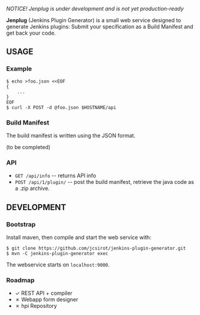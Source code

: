 
*NOTICE! Jenplug is under development and is not yet production-ready*

**Jenplug** (Jenkins Plugin Generator) is a small web service designed to generate Jenkins plugins:
Submit your specification as a Build Manifest and get back your code.


USAGE
-----

### Example

	$ echo >foo.json <<EOF
	{
		...
	}
	EOF
	$ curl -X POST -d @foo.json $HOSTNAME/api

### Build Manifest

The build manifest is written using the JSON format.

(to be completed)

### API

  * `GET /api/info` -- returns API info
  * `POST /api/1/plugin/` -- post the build manifest, retrieve the java code as a .zip archive.


DEVELOPMENT
-----------

### Bootstrap

Install maven, then compile and start the web service with:

	$ git clone https://github.com/jcsirot/jenkins-plugin-generator.git
	$ mvn -C jenkins-plugin-generator exec

The webservice starts on `localhost:9000`.

### Roadmap

  * ✓ REST API + compiler
  * ✗ Webapp form designer
  * ✗ hpi Repository
